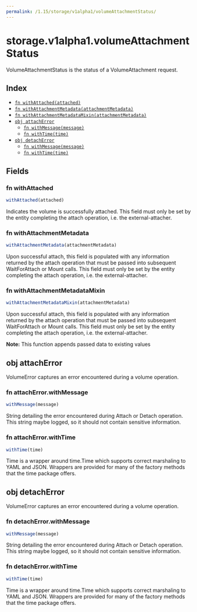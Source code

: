 ```yaml
---
permalink: /1.15/storage/v1alpha1/volumeAttachmentStatus/
---
```


# storage.v1alpha1.volumeAttachmentStatus

VolumeAttachmentStatus is the status of a VolumeAttachment request.

## Index

* [`fn withAttached(attached)`](#fn-withattached)
* [`fn withAttachmentMetadata(attachmentMetadata)`](#fn-withattachmentmetadata)
* [`fn withAttachmentMetadataMixin(attachmentMetadata)`](#fn-withattachmentmetadatamixin)
* [`obj attachError`](#obj-attacherror)
  * [`fn withMessage(message)`](#fn-attacherrorwithmessage)
  * [`fn withTime(time)`](#fn-attacherrorwithtime)
* [`obj detachError`](#obj-detacherror)
  * [`fn withMessage(message)`](#fn-detacherrorwithmessage)
  * [`fn withTime(time)`](#fn-detacherrorwithtime)

## Fields

### fn withAttached

```ts
withAttached(attached)
```

Indicates the volume is successfully attached. This field must only be set by the entity completing the attach operation, i.e. the external-attacher.

### fn withAttachmentMetadata

```ts
withAttachmentMetadata(attachmentMetadata)
```

Upon successful attach, this field is populated with any information returned by the attach operation that must be passed into subsequent WaitForAttach or Mount calls. This field must only be set by the entity completing the attach operation, i.e. the external-attacher.

### fn withAttachmentMetadataMixin

```ts
withAttachmentMetadataMixin(attachmentMetadata)
```

Upon successful attach, this field is populated with any information returned by the attach operation that must be passed into subsequent WaitForAttach or Mount calls. This field must only be set by the entity completing the attach operation, i.e. the external-attacher.

**Note:** This function appends passed data to existing values

## obj attachError

VolumeError captures an error encountered during a volume operation.

### fn attachError.withMessage

```ts
withMessage(message)
```

String detailing the error encountered during Attach or Detach operation. This string maybe logged, so it should not contain sensitive information.

### fn attachError.withTime

```ts
withTime(time)
```

Time is a wrapper around time.Time which supports correct marshaling to YAML and JSON.  Wrappers are provided for many of the factory methods that the time package offers.

## obj detachError

VolumeError captures an error encountered during a volume operation.

### fn detachError.withMessage

```ts
withMessage(message)
```

String detailing the error encountered during Attach or Detach operation. This string maybe logged, so it should not contain sensitive information.

### fn detachError.withTime

```ts
withTime(time)
```

Time is a wrapper around time.Time which supports correct marshaling to YAML and JSON.  Wrappers are provided for many of the factory methods that the time package offers.